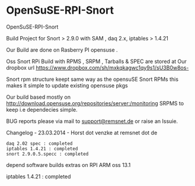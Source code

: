 OpenSuSE-RPI-Snort
==================

OpenSuSE-RPI-Snort


Build Project for Snort > 2.9.0 with SAM , daq 2.x, iptables > 1.4.21 

Our Build are done on Rasberry PI opensuse .

Oss Snort RPi Build with  RPMS , SRPM , Tarballs & SPEC are stored
at Our dropbox url https://www.dropbox.com/sh/mxkqkagwc1qy9s1/sU3B0w8os-

Snort  rpm structure keept same way as the opensuSE Snort RPMs this makes it simple to update existing opensuse pkgs

Our build based mostly on http://download.opensuse.org/repositories/server:/monitoring SRPMS to keep i.e dependecies simple.

BUG reports please via mail to support@remsnet.de or raise an Issuie.

Changelog - 23.03.2014 - Horst dot venzke at remsnet dot de

    daq 2.02 spec : completed
    iptables 1.4.21 : completed
    snort 2.9.0.5.specc : completed
 

depend software builds extras on RPI ARM oss 13.1

   iptables 1.4.21 : completed
